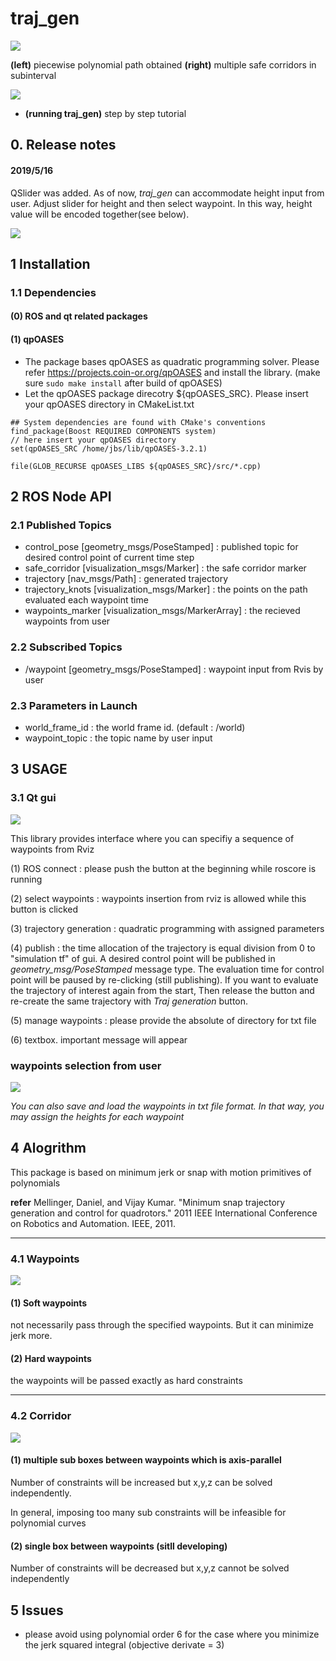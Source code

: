 # traj_gen 

<img src="https://github.com/icsl-Jeon/traj_gen/blob/master/img/intro.png"> 

**(left)** piecewise polynomial path obtained **(right)** multiple safe corridors in subinterval 

<img src="https://github.com/icsl-Jeon/traj_gen/blob/master/img/run_video.gif">


- **(running traj_gen)** step by step tutorial  

## 0. Release notes

#### 2019/5/16

QSlider was added. As of now, *traj_gen* can accommodate height input from user. Adjust slider for height and then select waypoint. In this way, height value will be encoded together(see below).    

<img src="https://github.com/icsl-Jeon/traj_gen/blob/master/img/gui_update.png">





## 1 Installation 

### 1.1 Dependencies 

#### (0) ROS and qt related packages

#### (1) qpOASES 
- The package bases qpOASES as quadratic programming solver.  Please refer  https://projects.coin-or.org/qpOASES and install the library. (make sure `sudo make install` after build of qpOASES)
- Let the qpOASES package direcotry ${qpOASES_SRC}. Please insert your qpOASES directory in CMakeList.txt 

```
## System dependencies are found with CMake's conventions
find_package(Boost REQUIRED COMPONENTS system)
// here insert your qpOASES directory 
set(qpOASES_SRC /home/jbs/lib/qpOASES-3.2.1)

file(GLOB_RECURSE qpOASES_LIBS ${qpOASES_SRC}/src/*.cpp)
```


## 2 ROS Node API

### 2.1 Published Topics 

 * control_pose [geometry_msgs/PoseStamped] : published topic for desired control point of current time step  
 * safe_corridor [visualization_msgs/Marker] : the safe corridor marker
 * trajectory [nav_msgs/Path] : generated trajectory 
 * trajectory_knots [visualization_msgs/Marker] : the points on the path evaluated each waypoint time 
 * waypoints_marker [visualization_msgs/MarkerArray] : the recieved waypoints from user

### 2.2 Subscribed Topics 
 * /waypoint [geometry_msgs/PoseStamped] : waypoint input from Rvis by user



### 2.3 Parameters in Launch 
 * world_frame_id : the world frame id. (default : /world)
 * waypoint_topic : the topic name by user input 



## 3 USAGE 

### 3.1 Qt gui
<img src="https://github.com/icsl-Jeon/traj_gen/blob/master/img/traj_gen.png"> 

This library provides interface where you can specifiy a sequence of waypoints from Rviz 

(1) ROS connect : please push the button at the beginning while roscore is running 

(2) select waypoints : waypoints insertion from rviz is allowed while this button is clicked 

(3) trajectory generation : quadratic programming with assigned parameters

(4) publish : the time allocation of the trajectory is equal division from 0 to "simulation tf" of gui. A desired control point will be published in *geometry_msg/PoseStamped* message type. The evaluation time for control point will be paused by re-clicking (still publishing). If you want to evaluate the trajectory of interest again from the start, Then release the button and re-create the same trajectory with *Traj generation* button. 

(5) manage waypoints : please provide the absolute of directory for txt file 

(6) textbox. important message will appear 

### waypoints selection from user
<img src="https://github.com/icsl-Jeon/traj_gen/blob/master/img/traj_gen-2.png"> 

*You can also save and load the waypoints in txt file format. In that way, you may assign the heights for each waypoint*

## 4 Alogrithm 

This package is based on minimum jerk or snap with motion primitives of polynomials 

**refer**
Mellinger, Daniel, and Vijay Kumar. "Minimum snap trajectory generation and control for quadrotors." 2011 IEEE International Conference on Robotics and Automation. IEEE, 2011.

* * *
### 4.1 Waypoints 


<img src="https://github.com/icsl-Jeon/traj_gen/blob/master/img/hard_vs_soft.png"> 

#### (1) Soft waypoints

not necessarily pass through the specified waypoints. But it can minimize jerk more.

#### (2) Hard waypoints

the waypoints will be passed exactly as hard constraints 

* * *

### 4.2 Corridor

<img src="https://github.com/icsl-Jeon/traj_gen/blob/master/img/explain_corridor.jpg"> 

#### (1) multiple sub boxes between waypoints which is axis-parallel 

Number of constraints will be increased but x,y,z can be solved independently.
	
In general, imposing too many sub constraints will be infeasible for polynomial curves 

#### (2) single box between waypoints (sitll developing)

Number of constraints will be decreased but x,y,z cannot be solved independently


## 5 Issues 
 * please avoid using polynomial order 6 for the case where you minimize the jerk squared integral (objective derivate = 3)
	


